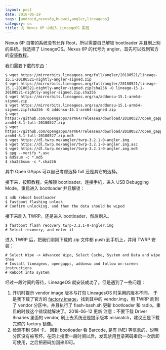```yaml
---
layout: post
date: 2018-05-29
tags: [android,nexus6p,huawei,angler,lineageos]
category: os
title: 向 Nexus 6P 中刷入 LineageOS 实践
---
```


Nexus 6P 自带的系统没有允许 Root，所以需要自己解锁 bootloader 并且刷上别的系统。我选择了 LineageOS。Nexus 6P 的代号为 angler，首先可以找到官方的[安装教程](https://wiki.lineageos.org/devices/angler/install)。

我们需要下载的东西：

```shell
$ wget https://mirrorbits.lineageos.org/full/angler/20180521/lineage-15.1-20180521-nightly-angler-signed.zip
$ wget https://mirrorbits.lineageos.org/full/angler/20180521/lineage-15.1-20180521-nightly-angler-signed.zip?sha256 -O lineage-15.1-20180521-nightly-angler-signed.zip.sha256
$ wget https://mirrorbits.lineageos.org/su/addonsu-15.1-arm64-signed.zip
$ wget https://mirrorbits.lineageos.org/su/addonsu-15.1-arm64-signed.zip?sha256 -O addonsu-15.1-arm64-signed.zip
$ wget https://github.com/opengapps/arm64/releases/download/20180527/open_gapps-arm64-8.1-full-20180527.zip
$ wget https://github.com/opengapps/arm64/releases/download/20180527/open_gapps-arm64-8.1-full-20180527.zip.md5
$ wget https://dl.twrp.me/angler/twrp-3.2.1-0-angler.img
$ wget https://dl.twrp.me/angler/twrp-3.2.1-0-angler.img.asc
$ wget https://dl.twrp.me/angler/twrp-3.2.1-0-angler.img.md5
$ gpg --verify *.asc
$ md5sum -c *.md5
$ sha256sum -c *.sha256
``` 

其中 Open GApps 可以自己考虑选择 full 还是其它的选择。

接下来，按照教程，先解锁 bootloader。连接手机，进入 USB Debugging Mode，重启进入 bootloader 并且解锁：

```shell
$ adb reboot bootloader
$ fastboot flashing unlock
# Confirm unlocking, and then the data should be wiped
```

接下来刷入 TWRP。还是进入 bootloader，然后刷入。

```
$ fastboot flash recovery twrp-3.2.1-0-angler.img
# Select recovery, and enter it
```

进入 TWRP 后，把我们刚刚下载的 zip 文件都 push 到手机上，并用 TWRP 安装：

```
# Select Wipe -> Advanced Wipe, Select Cache, System and Data and wipe then
# Install lineageos, opengapps, addonsu and follow on-screen instructions
# Reboot into system
```

经过一段时间的等待，LineageOS 就安装成功了。但是遇到了一些问题：

1. 开机时提示 vendor image 版本与打包 LineagesOS 时采用的版本不同。
    于是我下载了官方的 [factory image](https://dl.google.com/dl/android/aosp/angler-opm2.171019.029.a1-factory-bf17e552.zip)，找到其中的 vendor.img，用 TWRP 刷到了 vendor 分区中。并且执行了 flash-bash.sh 更新 bootloader 和 radio。重启的时候这个错误就解决了。2018-06-12 更新 注意：不要下载 Driver Binaries 里面的 vendor, 刷上去系统还是提示版本 mismatch，建议还是下载完整的 factory 镜像。
2. 检测不到 SIM 卡。
    回到 bootloader 看 Barcode, 是有 IMEI 等信息的，说明分区没有被写坏。在网上搜索一段时间以后，发现禁用登录密码重启一次后即可使用，之后把密码加回来即可。


